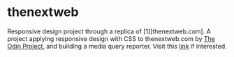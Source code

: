 # thenextweb
Responsive design project through a replica of [1][thenextweb.com].
A project applying responsive design with CSS to thenextweb.com by [The Odin Project][2], and building a media query reporter.
Visit this [link][3] if interested.

[1]:https://thenextweb.com/
[2]:http://www.theodinproject.com/courses/html5-and-css3/lessons/building-with-responsive-design
[3]:https://ismailarafa.github.io/thenextweb
